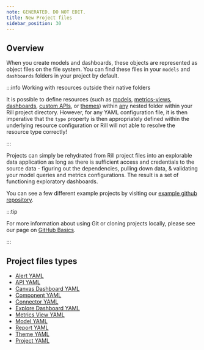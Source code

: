 ```yaml
---
note: GENERATED. DO NOT EDIT.
title: New Project files
sidebar_position: 30
---
```

## Overview

When you create models and dashboards, these objects are represented as object files on the file system. You can find these files in your `models` and `dashboards` folders in your project by default. 

:::info Working with resources outside their native folders

It is possible to define resources (such as [models](model.md), [metrics-views](metrics-view.md), [dashboards](explore-dashboard.md), [custom APIs](api.md), or [themes](theme.md)) within <u>any</u> nested folder within your Rill project directory. However, for any YAML configuration file, it is then imperative that the `type` property is then appropriately defined within the underlying resource configuration or Rill will not able to resolve the resource type correctly!

:::

Projects can simply be rehydrated from Rill project files into an explorable data application as long as there is sufficient access and credentials to the source data - figuring out the dependencies, pulling down data, & validating your model queries and metrics configurations. The result is a set of functioning exploratory dashboards.

You can see a few different example projects by visiting our [example github repository](https://github.com/rilldata/rill-examples).

:::tip

For more information about using Git or cloning projects locally, please see our page on [GitHub Basics](/deploy/deploy-dashboard/github-101).

:::

## Project files types

- [Alert YAML](alert.md)
- [API YAML](api.md)
- [Canvas Dashboard YAML](canvas-dashboard.md)
- [Component YAML](component.md)
- [Connector YAML](connector.md)
- [Explore Dashboard YAML](explore-dashboard.md)
- [Metrics View YAML](metrics-view.md)
- [Model YAML](model.md)
- [Report YAML](report.md)
- [Theme YAML](theme.md)
- [Project YAML](project.md)
